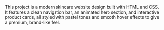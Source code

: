 
This project is a modern skincare website design built with HTML and CSS. It features a clean navigation bar, an animated hero section, and interactive product cards, all styled with pastel tones and smooth hover effects to give a premium, brand-like feel.
